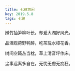 ```yaml
---
title: 七律悠闲
key: 2019.5.8
tags: 七律
---
```


嫩竹抽笋柳叶长，却爱大湖好风光。

品酒观荷野鸭醉，吃茶玩水樟花香。

树间空籁丛当枕，草上清音坪作床。

尘事远离多自在，无忧无虑无痴狂。

</br>

